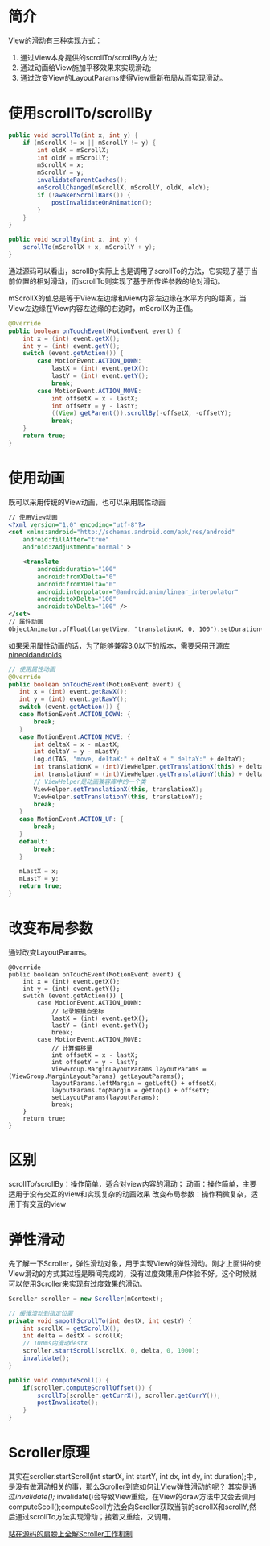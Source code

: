 # 简介
View的滑动有三种实现方式：
1. 通过View本身提供的scrollTo/scrollBy方法;
2. 通过动画给View施加平移效果来实现滑动;
3. 通过改变View的LayoutParams使得View重新布局从而实现滑动。


# 使用scrollTo/scrollBy
```java
public void scrollTo(int x, int y) {
    if (mScrollX != x || mScrollY != y) {
        int oldX = mScrollX;
        int oldY = mScrollY;
        mScrollX = x;
        mScrollY = y;
        invalidateParentCaches();
        onScrollChanged(mScrollX, mScrollY, oldX, oldY);
        if (!awakenScrollBars()) {
            postInvalidateOnAnimation();
        }
    }
}

public void scrollBy(int x, int y) {
    scrollTo(mScrollX + x, mScrollY + y);
}

```
通过源码可以看出，scrollBy实际上也是调用了scrollTo的方法，它实现了基于当前位置的相对滑动，而scrollTo则实现了基于所传递参数的绝对滑动。

mScrollX的值总是等于View左边缘和View内容左边缘在水平方向的距离，当View左边缘在View内容左边缘的右边时，mScrollX为正值。

```java
@Override
public boolean onTouchEvent(MotionEvent event) {
    int x = (int) event.getX();
    int y = (int) event.getY();
    switch (event.getAction()) {
        case MotionEvent.ACTION_DOWN:
            lastX = (int) event.getX();
            lastY = (int) event.getY();
            break;
        case MotionEvent.ACTION_MOVE:
            int offsetX = x - lastX;
            int offsetY = y - lastY;
            ((View) getParent()).scrollBy(-offsetX, -offsetY);
            break;
    }
    return true;
}
```

# 使用动画
既可以采用传统的View动画，也可以采用属性动画
```xml
// 使用View动画
<?xml version="1.0" encoding="utf-8"?>
<set xmlns:android="http://schemas.android.com/apk/res/android"
    android:fillAfter="true"
    android:zAdjustment="normal" >

    <translate
        android:duration="100"
        android:fromXDelta="0"
        android:fromYDelta="0"
        android:interpolator="@android:anim/linear_interpolator"
        android:toXDelta="100"
        android:toYDelta="100" />
</set>
// 属性动画
ObjectAnimator.ofFloat(targetView, "translationX, 0, 100").setDuration(100).start();
```

如果采用属性动画的话，为了能够兼容3.0以下的版本，需要采用开源库[nineoldandroids](http://nineoldandroids.com)
```java
// 使用属性动画
@Override
public boolean onTouchEvent(MotionEvent event) {
   int x = (int) event.getRawX();
   int y = (int) event.getRawY();
   switch (event.getAction()) {
   case MotionEvent.ACTION_DOWN: {
       break;
   }
   case MotionEvent.ACTION_MOVE: {
       int deltaX = x - mLastX;
       int deltaY = y - mLastY;
       Log.d(TAG, "move, deltaX:" + deltaX + " deltaY:" + deltaY);
       int translationX = (int)ViewHelper.getTranslationX(this) + deltaX;
       int translationY = (int)ViewHelper.getTranslationY(this) + deltaY;
       // ViewHelper是动画兼容库中的一个类
       ViewHelper.setTranslationX(this, translationX);
       ViewHelper.setTranslationY(this, translationY);
       break;
   }
   case MotionEvent.ACTION_UP: {
       break;
   }
   default:
       break;
   }

   mLastX = x;
   mLastY = y;
   return true;
}
```

# 改变布局参数
通过改变LayoutParams。
```
@Override
public boolean onTouchEvent(MotionEvent event) {
    int x = (int) event.getX();
    int y = (int) event.getY();
    switch (event.getAction()) {
        case MotionEvent.ACTION_DOWN:
            // 记录触摸点坐标
            lastX = (int) event.getX();
            lastY = (int) event.getY();
            break;
        case MotionEvent.ACTION_MOVE:
            // 计算偏移量
            int offsetX = x - lastX;
            int offsetY = y - lastY;
            ViewGroup.MarginLayoutParams layoutParams = (ViewGroup.MarginLayoutParams) getLayoutParams();
            layoutParams.leftMargin = getLeft() + offsetX;
            layoutParams.topMargin = getTop() + offsetY;
            setLayoutParams(layoutParams);
            break;
    }
    return true;
}
```

# 区别
scrollTo/scrollBy：操作简单，适合对view内容的滑动；
动画：操作简单，主要适用于没有交互的view和实现复杂的动画效果
改变布局参数：操作稍微复杂，适用于有交互的view


# 弹性滑动
先了解一下Scroller，弹性滑动对象，用于实现View的弹性滑动。刚才上面讲的使View滑动的方式其过程是瞬间完成的，没有过度效果用户体验不好。这个时候就可以使用Scroller来实现有过度效果的滑动。
```java
Scroller scroller = new Scroller(mContext);

// 缓慢滚动到指定位置
private void smoothScrollTo(int destX, int destY) {
    int scrollX = getScrollX();
    int delta = destX - scrollX;
    // 100ms内滑动destX
    scroller.startScroll(scrollX, 0, delta, 0, 1000);
    invalidate();
}

public void computeScoll() {
    if(scroller.computeScrollOffset()) {
        scrollTo(scroller.getCurrX(), scroller.getCurrY());
        postInvalidate();
    }
}
```

# Scroller原理
其实在scroller.startScroll(int startX, int startY, int dx, int dy, int duration);中，是没有做滑动相关的事，那么Scroller到底如何让View弹性滑动的呢？
其实是通过*invalidate();* invalidate()会导致View重绘，在View的draw方法中又会去调用computeScoll();computeScoll方法会向Scroller获取当前的scrollX和scrollY,然后通过scrollTo方法实现滑动；接着又重绘，又调用。

[站在源码的肩膀上全解Scroller工作机制](http://blog.csdn.net/lfdfhl/article/details/53143114)
